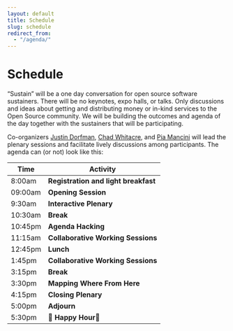 ```yaml
---
layout: default
title: Schedule
slug: schedule
redirect_from:
  - "/agenda/"
---
```


# Schedule

“Sustain” will be a one day conversation for open source software
sustainers. There will be no keynotes, expo halls, or talks. Only
discussions and ideas about getting and distributing money or in-kind
services to the Open Source community. We will be building the outcomes
and agenda of the day together with the sustainers that will be
participating.

Co-organizers [Justin Dorfman](https://twitter.com/jdorfman),
[Chad Whitacre](https://twitter.com/whit537), and
[Pia Mancini](https://twitter.com/piamancini) will lead the plenary
sessions and facilitate lively discussions among participants. The
agenda can (or not) look like this:

<div class="table-responsive">
    <table class="table table-hover table-striped table-bordered">
        <thead>
            <tr>
                <th>Time</th>
                <th>Activity</th>
            </tr>
        </thead>
        <tbody>
            <tr>
                <td>8:00am</td>
                <td><strong>Registration and light breakfast</strong></td>
            </tr>
            <tr>
                <td>09:00am</td>
                <td><strong>Opening Session</strong></td>
            </tr>
            <tr>
                <td>9:30am</td>
                <td><strong>Interactive Plenary</strong></td>
            </tr>
            <tr>
                <td>10:30am</td>
                <td><strong>Break</strong></td>
            </tr>
            <tr>
                <td>10:45pm</td>
                <td><strong>Agenda Hacking</strong></td>
            </tr>
            <tr>
                <td>11:15am</td>
                <td><strong>Collaborative Working Sessions</strong></td>
            </tr>
            <tr>
                <td>12:45pm</td>
                <td><strong>Lunch</strong></td>
            </tr>
            <tr>
                <td>1:45pm</td>
                <td><strong>Collaborative Working Sessions</strong></td>
            </tr>
            <tr>
                <td>3:15pm</td>
                <td><strong>Break</strong></td>
            </tr>
            <tr>
                <td>3:30pm</td>
                <td><strong>Mapping Where From Here</strong></td>
            </tr>
            <tr>
                <td>4:15pm</td>
                <td><strong>Closing Plenary</strong></td>
            </tr>
            <tr>
                <td>5:00pm</td>
                <td><strong>Adjourn</strong></td>
            </tr>
            <tr>
                <td>5:30pm</td>
                <td><strong>🍻 Happy Hour🍻</strong></td>
            </tr>
        </tbody>
    </table>
</div>
